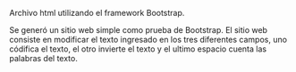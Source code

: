 Archivo html utilizando el framework Bootstrap.

Se generó un sitio web simple como prueba de Bootstrap.
El sitio web consiste en modificar el texto ingresado en los tres diferentes campos,
uno códifica el texto, el otro invierte el texto y el ultimo espacio cuenta las palabras del texto.
